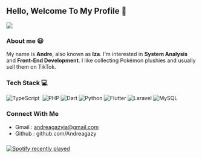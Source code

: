 ##  Hello, Welcome To My Profile 🐧 

<img src="https://media.giphy.com/media/v1.Y2lkPTc5MGI3NjExd2Q1MXRzaTR1bWhyMmxkeHgzYWp2MHNvcXZsbzFrOTFvY3g5MmZ6MCZlcD12MV9naWZzX3NlYXJjaCZjdD1n/TchouzuLl10DC/giphy.gif"/>

### About me 😃
My name is **Andre**, also known as **Iza**. I'm interested in **System Analysis** and **Front-End Development**. I like collecting Pokémon plushies and usually sell them on TikTok.

### Tech Stack 💻
![TypeScript](https://img.shields.io/badge/-TypeScript-05122A?style=flat&logo=typescript)&nbsp;
![PHP](https://img.shields.io/badge/-PHP-777BB4?style=flat&logo=php&logoColor=white)
![Dart](https://img.shields.io/badge/-Dart-0175C2?style=flat&logo=dart&logoColor=white)
![Python](https://img.shields.io/badge/-Python-3776AB?style=flat&logo=python&logoColor=white)
![Flutter](https://img.shields.io/badge/-Flutter-02569B?style=flat&logo=flutter&logoColor=white)
![Laravel](https://img.shields.io/badge/-Laravel-FF2D20?style=flat&logo=laravel&logoColor=white)
![MySQL](https://img.shields.io/badge/-MySQL-4479A1?style=flat&logo=mysql&logoColor=white)

### Connect With Me
- Gmail : andreagazyia@gmail.com
- Github : github.com/Andreagazy

###

<div align="left">
  <a href="https://open.spotify.com/user/31vbwicorigiwphldnxfm5vjngsm">
    <img src="https://spotify-recently-played-readme.vercel.app/api?user=31vbwicorigiwphldnxfm5vjngsm&count=5" alt="Spotify recently played"  />
  </a>
</div>

